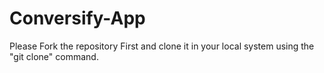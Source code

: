 # Conversify-App

Please Fork the repository First and clone it in your local system using the  "git clone" command.
